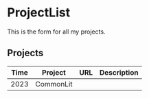 # ProjectList
This is the form for all my projects.

## Projects
|Time|Project|URL|Description|
|----|----|----|----|
|2023|CommonLit|||

